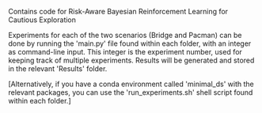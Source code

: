 Contains code for Risk-Aware Bayesian Reinforcement Learning for Cautious Exploration

Experiments for each of the two scenarios (Bridge and Pacman) can be done by running the 'main.py' file found within each folder, with an integer as command-line input. This integer is the experiment number, used for keeping track of multiple experiments. Results will be generated and stored in the relevant 'Results' folder.

[Alternatively, if you have a conda environment called 'minimal_ds' with the relevant packages, you can use the 'run_experiments.sh' shell script found within each folder.]